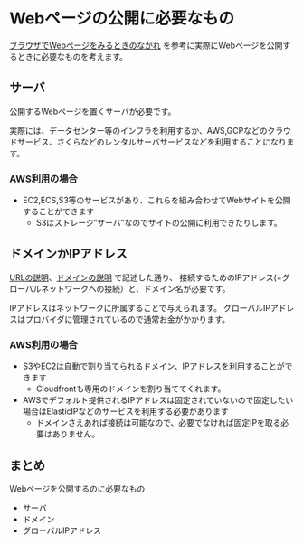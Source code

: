 # Webページの公開に必要なもの
[ブラウザでWebページをみるときのながれ](/tech_learn_docs/web_browse/) を参考に実際にWebページを公開するときに必要なものを考えます。

## サーバ
公開するWebページを置くサーバが必要です。

実際には、データセンター等のインフラを利用するか、AWS,GCPなどのクラウドサービス、さくらなどのレンタルサーバサービスなどを利用することになります。

### AWS利用の場合
- EC2,ECS,S3等のサービスがあり、これらを組み合わせてWebサイトを公開することができます
    - S3はストレージ”サーバ”なのでサイトの公開に利用できたりします。

## ドメインかIPアドレス
[URLの説明](/tech_learn_docs/web_browse/1.md)、[ドメインの説明](/tech_learn_docs/web_browse/2.md) で記述した通り、
接続するためのIPアドレス(=グローバルネットワークへの接続）と、ドメイン名が必要です。

IPアドレスはネットワークに所属することで与えられます。
グローバルIPアドレスはプロバイダに管理されているので通常お金がかかります。

### AWS利用の場合
- S3やEC2は自動で割り当てられるドメイン、IPアドレスを利用することができます
    - Cloudfrontも専用のドメインを割り当ててくれます。
- AWSでデフォルト提供されるIPアドレスは固定されていないので固定したい場合はElasticIPなどのサービスを利用する必要があります
    - ドメインさえあれば接続は可能なので、必要でなければ固定IPを取る必要はありません。


## まとめ
Webページを公開するのに必要なもの
- サーバ
- ドメイン
- グローバルIPアドレス

